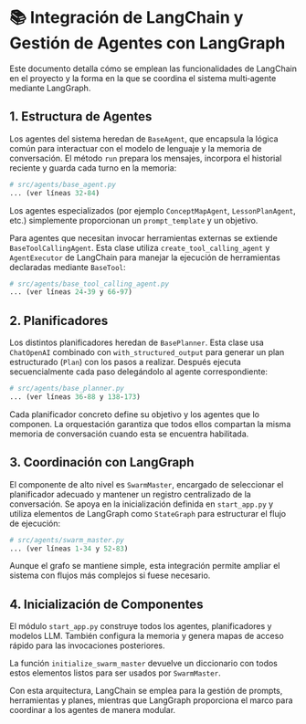 # 📚 Integración de LangChain y Gestión de Agentes con LangGraph

Este documento detalla cómo se emplean las funcionalidades de LangChain en el proyecto y la forma en la que se coordina el sistema multi‑agente mediante LangGraph.

## 1. Estructura de Agentes

Los agentes del sistema heredan de `BaseAgent`, que encapsula la lógica común para interactuar con el modelo de lenguaje y la memoria de conversación. El método `run` prepara los mensajes, incorpora el historial reciente y guarda cada turno en la memoria:

```python
# src/agents/base_agent.py
... (ver líneas 32‑84)
```

Los agentes especializados (por ejemplo `ConceptMapAgent`, `LessonPlanAgent`, etc.) simplemente proporcionan un `prompt_template` y un objetivo.

Para agentes que necesitan invocar herramientas externas se extiende `BaseToolCallingAgent`. Esta clase utiliza `create_tool_calling_agent` y `AgentExecutor` de LangChain para manejar la ejecución de herramientas declaradas mediante `BaseTool`:

```python
# src/agents/base_tool_calling_agent.py
... (ver líneas 24‑39 y 66‑97)
```

## 2. Planificadores

Los distintos planificadores heredan de `BasePlanner`. Esta clase usa `ChatOpenAI` combinado con `with_structured_output` para generar un plan estructurado (`Plan`) con los pasos a realizar. Después ejecuta secuencialmente cada paso delegándolo al agente correspondiente:

```python
# src/agents/base_planner.py
... (ver líneas 36‑88 y 138‑173)
```

Cada planificador concreto define su objetivo y los agentes que lo componen. La orquestación garantiza que todos ellos compartan la misma memoria de conversación cuando esta se encuentra habilitada.

## 3. Coordinación con LangGraph

El componente de alto nivel es `SwarmMaster`, encargado de seleccionar el planificador adecuado y mantener un registro centralizado de la conversación. Se apoya en la inicialización definida en `start_app.py` y utiliza elementos de LangGraph como `StateGraph` para estructurar el flujo de ejecución:

```python
# src/agents/swarm_master.py
... (ver líneas 1‑34 y 52‑83)
```

Aunque el grafo se mantiene simple, esta integración permite ampliar el sistema con flujos más complejos si fuese necesario.

## 4. Inicialización de Componentes

El módulo `start_app.py` construye todos los agentes, planificadores y modelos LLM. También configura la memoria y genera mapas de acceso rápido para las invocaciones posteriores.

La función `initialize_swarm_master` devuelve un diccionario con todos estos elementos listos para ser usados por `SwarmMaster`.

Con esta arquitectura, LangChain se emplea para la gestión de prompts, herramientas y planes, mientras que LangGraph proporciona el marco para coordinar a los agentes de manera modular.


